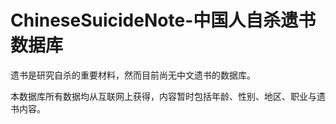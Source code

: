 # ChineseSuicideNote-中国人自杀遗书数据库

遗书是研究自杀的重要材料，然而目前尚无中文遗书的数据库。

本数据库所有数据均从互联网上获得，内容暂时包括年龄、性别、地区、职业与遗书内容。
